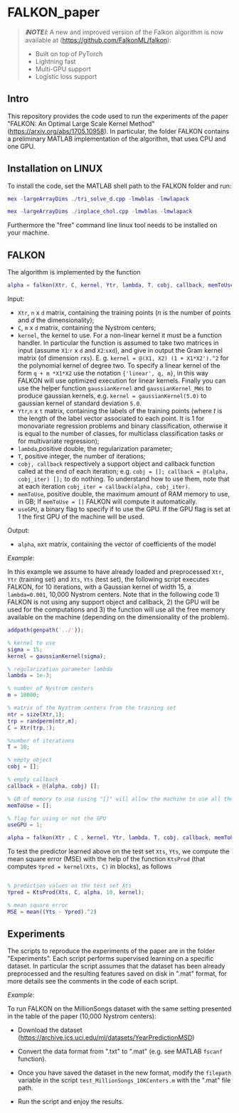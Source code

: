 # FALKON_paper

> **_:grey_exclamation:NOTE:grey_exclamation::_**
> A new and improved version of the Falkon algorithm is now available at (https://github.com/FalkonML/falkon):
>
>  - Built on top of PyTorch
>  - Lightning fast
>  - Multi-GPU support
>  - Logistic loss support


Intro
---------------------

This repository provides the code used to run the experiments of the paper "FALKON: An Optimal Large Scale Kernel Method" (https://arxiv.org/abs/1705.10958).
In particular, the folder FALKON contains a preliminary MATLAB implementation of the algorithm, that uses CPU and one GPU.

Installation on LINUX
---------------------

To install the code, set the MATLAB shell path to the FALKON folder and
run:
```matlab
mex -largeArrayDims ./tri_solve_d.cpp -lmwblas -lmwlapack
```
```matlab
mex -largeArrayDims ./inplace_chol.cpp -lmwblas -lmwlapack
```
Furthermore the "free" command line linux tool needs to be installed on your machine.

FALKON
---------------------
The algorithm is implemented by the function
```matlab
alpha = falkon(Xtr, C, kernel, Ytr, lambda, T, cobj, callback, memToUse, useGPU)
```
Input:
* `Xtr`, `n` x `d` matrix, containing the training points  (*n* is the number of points and *d* the dimensionality);
* `C`, `m` x `d` matrix, containing the Nystrom centers;
* `kernel`, the kernel to use. For a non-linear kernel it must be a function handler. In particular the function is assumed to take two matrices in input (assume `X1`:`r` x `d` and `X2`:`s`x`d`), and give in output the Gram kernel matrix (of dimension `r`x`s`). E. g. `kernel = @(X1, X2) (1 + X1*X2').^2` for the polynomial kernel of degree two. To specify a linear kernel of the form `q + m *X1*X2` use the notation `{'linear', q, m}`, in this way FALKON will use optimized execution for linear kernels. Finally you can use the helper function `gaussianKernel` and `gaussianKernel_MWs` to produce gaussian kernels, e.g. `kernel = gaussianKernel(5.0)` to gaussian kernel of standard deviation `5.0`.
* `Ytr`,`n` x `t` matrix, containing the labels of the training points  (where *t* is the length of the label vector associated to each point. It is 1 for monovariate regression problems and binary classification, otherwise it is equal to the number of classes, for multiclass classification tasks or for multivariate regression); 
* `lambda`,positive double, the regularization parameter;
* `T`, positive integer, the number of iterations;
* `cobj, callback` respectively a support object and callback function called at the end of each iteration; e.g. `cobj = []; callback = @(alpha, cobj_iter) [];` to do nothing. To understand how to use them, note that at each iteration `cobj_iter = callback(alpha, cobj_iter)`.
* `memToUse`, positive double, the maximum amount of RAM memory to use, in GB; If `memToUse = []` FALKON will compute it automatically.
* `useGPU`, a binary flag to specify if to use the GPU. If the GPU flag is set at 1 the first GPU of the machine will be used.


Output:
* `alpha`, `m`x`t` matrix, containing the vector of coefficients of the model

*Example*:

In this example we assume to have already loaded and preprocessed `Xtr`, `Ytr` (training set) and `Xts`, `Yts` (test set), the following script executes FALKON, for 10 iterations, with a Gaussian kernel of width 15,
a `lambda=0.001`, 10,000 Nystrom centers. Note that in the following code 1) FALKON is not using
any support object and callback, 2) the GPU will be used for the computations and 3) the function will use all the free memory available on the machine (depending on the dimensionality of the problem).

```matlab
addpath(genpath('../'));

% kernel to use
sigma = 15;
kernel = gaussianKernel(sigma);

% regularization parameter lambda
lambda = 1e-3;

% number of Nystrom centers
m = 10000;

% matrix of the Nystrom centers from the training set
ntr = size(Xtr,1);
trp = randperm(ntr,m);
C = Xtr(trp,:);

%number of iterations
T = 10;

% empty object
cobj = [];

% empty callback
callback = @(alpha, cobj) [];

% GB of memory to use (using "[]" will allow the machine to use all the free memory)
memToUse = [];

% flag for using or not the GPU
useGPU = 1;

alpha = falkon(Xtr , C , kernel, Ytr, lambda, T, cobj, callback, memToUse, useGPU);
```

To test the predictor learned above on the test set `Xts`, `Yts`, we compute the mean square error (MSE) with the help of the function `KtsProd` (that computes `Ypred = kernel(Xts, C)` in blocks), as follows

```matlab

% prediction values on the test set Xts
Ypred = KtsProd(Xts, C, alpha, 10, kernel);

% mean square error
MSE = mean((Yts - Ypred).^2)
```

Experiments
---------------------

The scripts to reproduce the experiments of the paper are in the folder "Experiments".
Each script performs supervised learning on a specific dataset.
In particular the script assumes that the dataset has been already preprocessed and the resulting features saved on disk in ".mat" format, for more details see the comments in the code of each script.

*Example*:

To run FALKON on the MillionSongs dataset with the same setting presented
in the table of the paper (10,000 Nystrom centers):

* Download the dataset (https://archive.ics.uci.edu/ml/datasets/YearPredictionMSD)

* Convert the data format from ".txt" to ".mat" (e.g. see MATLAB `fscanf` function).

* Once you have saved the dataset in the new format, modify the `filepath` variable in the script
`test_MillionSongs_10KCenters.m` with the ".mat" file path.

* Run the script and enjoy the results.
